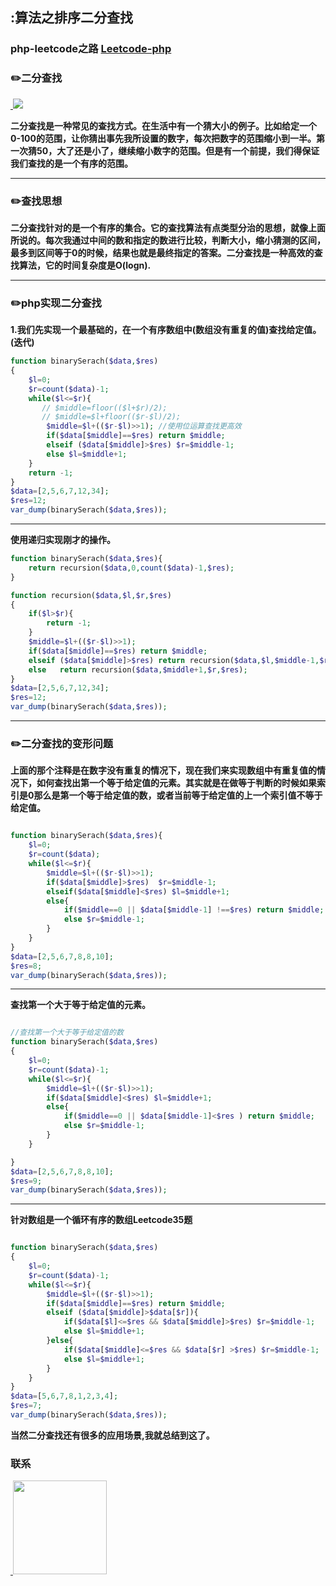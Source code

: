 ## :算法之排序二分查找
### php-leetcode之路 [Leetcode-php](https://github.com/wuqinqiang/leetcode-php)

### :pencil2:二分查找

<a href="https://github.com/wuqinqiang/">
​    <img src="https://github.com/wuqinqiang/Lettcode-php/blob/master/images/二分查找.png">
</a> 


**二分查找是一种常见的查找方式。在生活中有一个猜大小的例子。比如给定一个0-100的范围，让你猜出事先我所设置的数字，每次把数字的范围缩小到一半。第一次猜50，大了还是小了，继续缩小数字的范围。但是有一个前提，我们得保证我们查找的是一个有序的范围。**

****

### :pencil2:查找思想

**二分查找针对的是一个有序的集合。它的查找算法有点类型分治的思想，就像上面所说的。每次我通过中间的数和指定的数进行比较，判断大小，缩小猜测的区间，最多到区间等于0的时候，结果也就是最终指定的答案。二分查找是一种高效的查找算法，它的时间复杂度是O(logn).**

****

### :pencil2:php实现二分查找

**1.我们先实现一个最基础的，在一个有序数组中(数组没有重复的值)查找给定值。(迭代)**

```php
function binarySerach($data,$res)
{
    $l=0;
    $r=count($data)-1;
    while($l<=$r){
       // $middle=floor(($l+$r)/2);
       // $middle=$l+floor(($r-$l)/2);
        $middle=$l+(($r-$l)>>1); //使用位运算查找更高效
        if($data[$middle]==$res) return $middle;
        elseif ($data[$middle]>$res) $r=$middle-1;
        else $l=$middle+1;
    }
    return -1;
}
$data=[2,5,6,7,12,34];
$res=12;
var_dump(binarySerach($data,$res));
```
****

**使用递归实现刚才的操作。**

```php
function binarySerach($data,$res){
    return recursion($data,0,count($data)-1,$res);
}

function recursion($data,$l,$r,$res)
{
    if($l>$r){
        return -1;
    }
    $middle=$l+(($r-$l)>>1);
    if($data[$middle]==$res) return $middle;
    elseif ($data[$middle]>$res) return recursion($data,$l,$middle-1,$res);
    else   return recursion($data,$middle+1,$r,$res);
}
$data=[2,5,6,7,12,34];
$res=12;
var_dump(binarySerach($data,$res));
```
****


### :pencil2:二分查找的变形问题

**上面的那个注释是在数字没有重复的情况下，现在我们来实现数组中有重复值的情况下，如何查找出第一个等于给定值的元素。其实就是在做等于判断的时候如果索引是0那么是第一个等于给定值的数，或者当前等于给定值的上一个索引值不等于给定值。**

```php

function binarySerach($data,$res){
    $l=0;
    $r=count($data);
    while($l<=$r){
        $middle=$l+(($r-$l)>>1);
        if($data[$middle]>$res)  $r=$middle-1;
        elseif($data[$middle]<$res) $l=$middle+1;
        else{
            if($middle==0 || $data[$middle-1] !==$res) return $middle;
            else $r=$middle-1;
        }
    }
}
$data=[2,5,6,7,8,8,10];
$res=8;
var_dump(binarySerach($data,$res));
```
****
**查找第一个大于等于给定值的元素。**
```php

//查找第一个大于等于给定值的数
function binarySerach($data,$res)
{
    $l=0;
    $r=count($data)-1;
    while($l<=$r){
        $middle=$l+(($r-$l)>>1);
        if($data[$middle]<$res) $l=$middle+1;
        else{
            if($middle==0 || $data[$middle-1]<$res ) return $middle;
            else $r=$middle-1;
        }
    }

}
$data=[2,5,6,7,8,8,10];
$res=9;
var_dump(binarySerach($data,$res));
```
****

**针对数组是一个循环有序的数组Leetcode35题**
```php

function binarySerach($data,$res)
{
    $l=0;
    $r=count($data)-1;
    while($l<=$r){
        $middle=$l+(($r-$l)>>1);
        if($data[$middle]==$res) return $middle;
        elseif ($data[$middle]>$data[$r]){
            if($data[$l]<=$res && $data[$middle]>$res) $r=$middle-1;
            else $l=$middle+1;
        }else{
            if($data[$middle]<=$res && $data[$r] >$res) $r=$middle-1;
            else $l=$middle+1;
        }
    }
}
$data=[5,6,7,8,1,2,3,4];
$res=7;
var_dump(binarySerach($data,$res));
```

**当然二分查找还有很多的应用场景,我就总结到这了。**




### 联系

<a href="https://github.com/wuqinqiang/">
​    <img src="https://github.com/wuqinqiang/Lettcode-php/blob/master/qrcode_for_gh_c194f9d4cdb1_430.jpg" width="150px" height="150px">
</a> 
   
    
    
    


